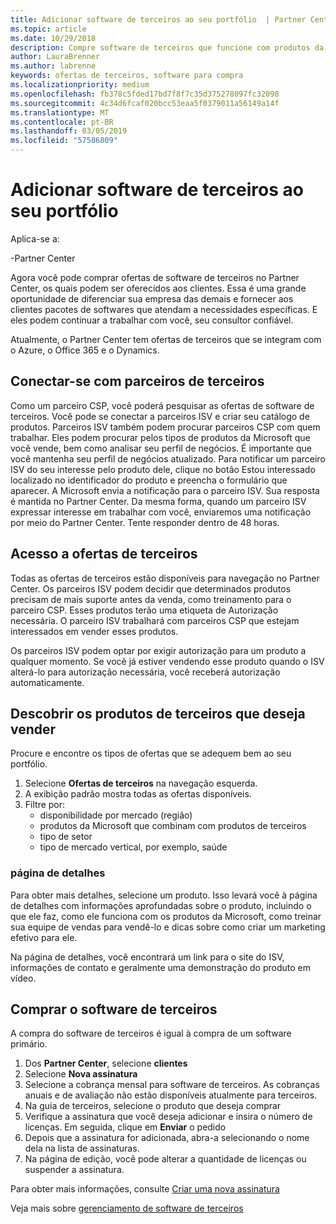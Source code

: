 ```yaml
---
title: Adicionar software de terceiros ao seu portfólio  | Partner Center
ms.topic: article
ms.date: 10/29/2018
description: Compre software de terceiros que funcione com produtos da Microsoft
author: LauraBrenner
ms.author: labrenne
keywords: ofertas de terceiros, software para compra
ms.localizationpriority: medium
ms.openlocfilehash: fb378c5fded17bd7f8f7c35d375278097fc32098
ms.sourcegitcommit: 4c34d6fcaf020bcc53eaa5f0379011a56149a14f
ms.translationtype: MT
ms.contentlocale: pt-BR
ms.lasthandoff: 03/05/2019
ms.locfileid: "57586809"
---
```

# <a name="add-third-party-software-to-your-portfolio"></a>Adicionar software de terceiros ao seu portfólio

Aplica-se a:

-Partner Center

Agora você pode comprar ofertas de software de terceiros no Partner Center, os quais podem ser oferecidos aos clientes. Essa é uma grande oportunidade de diferenciar sua empresa das demais e fornecer aos clientes pacotes de softwares que atendam a necessidades específicas. E eles podem continuar a trabalhar com você, seu consultor confiável.

Atualmente, o Partner Center tem ofertas de terceiros que se integram com o Azure, o Office 365 e o Dynamics. 

## <a name="connect-with-third-party-partners"></a>Conectar-se com parceiros de terceiros
 
Como um parceiro CSP, você poderá pesquisar as ofertas de software de terceiros. Você pode se conectar a parceiros ISV e criar seu catálogo de produtos. Parceiros ISV também podem procurar parceiros CSP com quem trabalhar. Eles podem procurar pelos tipos de produtos da Microsoft que você vende, bem como analisar seu perfil de negócios. É importante que você mantenha seu perfil de negócios atualizado. Para notificar um parceiro ISV do seu interesse pelo produto dele, clique no botão Estou interessado localizado no identificador do produto e preencha o formulário que aparecer. A Microsoft envia a notificação para o parceiro ISV. Sua resposta é mantida no Partner Center. Da mesma forma, quando um parceiro ISV expressar interesse em trabalhar com você, enviaremos uma notificação por meio do Partner Center. Tente responder dentro de 48 horas.

## <a name="access-to-third-party-offers"></a>Acesso a ofertas de terceiros

Todas as ofertas de terceiros estão disponíveis para navegação no Partner Center. Os parceiros ISV podem decidir que determinados produtos precisam de mais suporte antes da venda, como treinamento para o parceiro CSP. Esses produtos terão uma etiqueta de Autorização necessária. O parceiro ISV trabalhará com parceiros CSP que estejam interessados em vender esses produtos. 

Os parceiros ISV podem optar por exigir autorização para um produto a qualquer momento. Se você já estiver vendendo esse produto quando o ISV alterá-lo para autorização necessária, você receberá autorização automaticamente.

## <a name="discover-third-party-products-you-want-to-sell"></a>Descobrir os produtos de terceiros que deseja vender

Procure e encontre os tipos de ofertas que se adequem bem ao seu portfólio. 

1. Selecione **Ofertas de terceiros** na navegação esquerda.
2. A exibição padrão mostra todas as ofertas disponíveis.
3. Filtre por:
    - disponibilidade por mercado (região)
    - produtos da Microsoft que combinam com produtos de terceiros
    - tipo de setor
    - tipo de mercado vertical, por exemplo, saúde

### <a name="the-details-page"></a>página de detalhes

Para obter mais detalhes, selecione um produto. Isso levará você à página de detalhes com informações aprofundadas sobre o produto, incluindo o que ele faz, como ele funciona com os produtos da Microsoft, como treinar sua equipe de vendas para vendê-lo e dicas sobre como criar um marketing efetivo para ele.

Na página de detalhes, você encontrará um link para o site do ISV, informações de contato e geralmente uma demonstração do produto em vídeo. 

## <a name="purchase-the-third-party-software"></a>Comprar o software de terceiros

A compra do software de terceiros é igual à compra de um software primário. 

1. Dos **Partner Center**, selecione **clientes**
2. Selecione **Nova assinatura**
3. Selecione a cobrança mensal para software de terceiros. As cobranças anuais e de avaliação não estão disponíveis atualmente para terceiros.
4. Na guia de terceiros, selecione o produto que deseja comprar
5. Verifique a assinatura que você deseja adicionar e insira o número de licenças. Em seguida, clique em **Enviar** o pedido
6. Depois que a assinatura for adicionada, abra-a selecionando o nome dela na lista de assinaturas.
7. Na página de edição, você pode alterar a quantidade de licenças ou suspender a assinatura.

Para obter mais informações, consulte [Criar uma nova assinatura](create-a-new-subscription.md)

Veja mais sobre [gerenciamento de software de terceiros](third-party-help.md)  